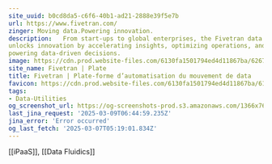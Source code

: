 ```yaml
---
site_uuid: b0cd8da5-c6f6-40b1-ad21-2888e39f5e7b
url: https://www.fivetran.com/
zinger: Moving data.Powering innovation.
description:   From start-ups to global enterprises, the Fivetran data movement platform
unlocks innovation by accelerating insights, optimizing operations, and
powering data-driven decisions.
image: https://cdn.prod.website-files.com/6130fa1501794ed4d11867ba/6267492360c41b79149c466a_fivetran_OGI.png
site_name: Fivetran | Plate
title: Fivetran | Plate-forme d’automatisation du mouvement de data
favicon: https://cdn.prod.website-files.com/6130fa1501794ed4d11867ba/6157393b4dfeb61275ec8f97_color.png
tags:
- Data-Utilities
og_screenshot_url: https://og-screenshots-prod.s3.amazonaws.com/1366x768/80/false/fc9525a0befd2e4bfd611b55b9bb545e68055b53fee17a8b811893cc3ee3dc8e.jpeg
last_jina_request: '2025-03-09T06:44:59.235Z'
jina_error: 'Error occurred'
og_last_fetch: '2025-03-07T05:19:01.834Z'
---
```

[[iPaaS]], [[Data Fluidics]]



